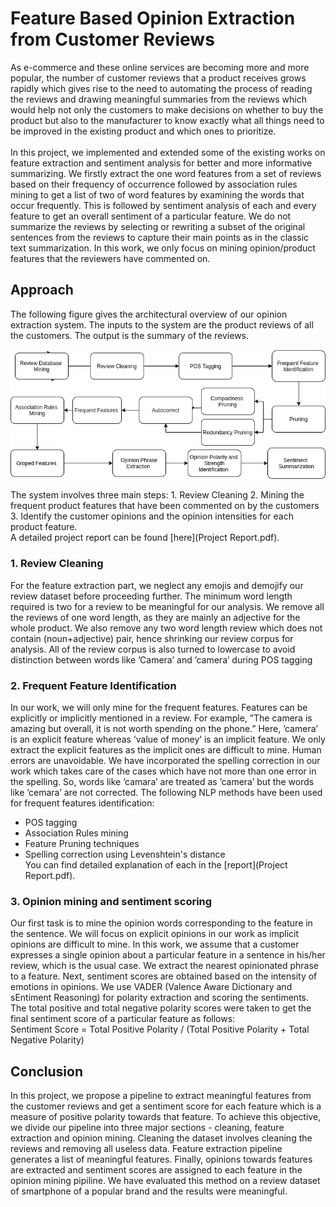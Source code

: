 # Feature Based Opinion Extraction from Customer Reviews
As e-commerce and these online services are becoming more and more popular, the number of customer reviews that a product receives grows
rapidly which gives rise to the need to automating the process of reading the reviews and drawing meaningful summaries from the reviews which would help not only the customers to make decisions on whether to buy the product but also to the manufacturer to know exactly what all things need to be improved in the existing product and which ones to prioritize.
<br/><br/>
In this project, we implemented and extended some of the existing works on feature extraction and sentiment analysis for better and more informative summarizing. We firstly extract the one word features from a set of reviews based on their frequency of occurrence followed by association rules mining to get a list of two of word features by examining the words that occur frequently. This is followed by sentiment analysis of each and every feature to get an overall sentiment of a particular feature. We do not summarize the reviews by selecting or rewriting a subset of the original sentences from the reviews to capture their main points as in the classic text summarization. In this work, we only focus on mining opinion/product features that the reviewers have commented on.

## Approach
The following figure gives the architectural overview of our opinion extraction system. The
inputs to the system are the product reviews of all the customers. The output is
the summary of the reviews.
<p align="center">
  <img src="approach.png">
</p>
The system involves three main steps:
1. Review Cleaning
2. Mining the frequent product features that have been commented on
by the customers
3. Identify the customer opinions and the opinion intensities for
each product feature. <br/>
A detailed project report can be found [here](Project Report.pdf).

### 1. Review Cleaning
For the feature extraction part, we neglect any emojis and
demojify our review dataset before proceeding further. The minimum word length required is two for a review to be meaningful for our analysis.
We remove all the reviews of one word length, as they are mainly an adjective for the
whole product. We also remove any two word length review which does not contain
(noun+adjective) pair, hence shrinking our review corpus for analysis. All of the
review corpus is also turned to lowercase to avoid distinction between words like
’Camera’ and ’camera’ during POS tagging

### 2. Frequent Feature Identification
In our work, we will only mine for the frequent features. Features
can be explicitly or implicitly mentioned in a review. For example, ”The camera
is amazing but overall, it is not worth spending on the phone.” Here, ’camera’ is
an explicit feature whereas ’value of money’ is an implicit feature. We only extract
the explicit features as the implicit ones are difficult to mine. Human errors are
unavoidable. We have incorporated the spelling correction in our work which takes care of the
cases which have not more than one error in the spelling. So, words like ’camara’
are treated as ’camera’ but the words like ’cemara’ are not corrected. The following
NLP methods have been used for frequent features identification:
- POS tagging
- Association Rules mining
- Feature Pruning techniques
- Spelling correction using Levenshtein's distance <br/>
You can find detailed explanation of each in the [report](Project Report.pdf).

### 3. Opinion mining and sentiment scoring
Our first task is to mine the opinion words corresponding to the feature in the
sentence. We will focus on explicit opinions in our work as implicit opinions are difficult to
mine. In this work, we assume that a customer expresses a single opinion
about a particular feature in a sentence in his/her review, which is the usual case. We extract the nearest opinionated phrase to a feature.
Next, sentiment scores are obtained based on the intensity of emotions in
opinions. We use VADER (Valence Aware Dictionary and sEntiment Reasoning) for polarity extraction and scoring the sentiments. The
total positive and total negative polarity scores were taken to get the final sentiment
score of a particular feature as follows: <br/>
Sentiment Score = Total Positive Polarity / (Total Positive Polarity + Total Negative Polarity)


## Conclusion
In this project, we propose a pipeline to extract meaningful features from the
customer reviews and get a sentiment score for each feature which is a measure of
positive polarity towards that feature. To achieve this objective, we divide our
pipeline into three major sections - cleaning, feature extraction and opinion
mining. Cleaning the dataset involves cleaning the reviews and removing all
useless data. Feature extraction pipeline generates a list of meaningful features.
Finally, opinions towards features are extracted and sentiment scores are assigned
to each feature in the opinion mining pipiline. We have evaluated this method on a
review dataset of smartphone of a popular brand and the results were meaningful.
